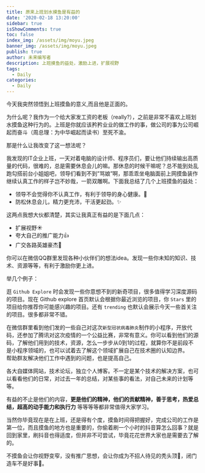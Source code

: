 ```yaml
---
title: 原来上班划水摸鱼是有益的
date: '2020-02-18 13:20:00'
sidebar: true
isShowComments: true
toc: false
index_img: /assets/img/moyu.jpeg
banner_img: /assets/img/moyu.jpeg
publish: true
author: 未来编写者
description: 上班摸鱼的益处，激励上进，扩展视野
tags:
  - Daily
categories:
  - Daily
---
```



今天我突然领悟到上班摸鱼的意义,而且他是正面的。

为什么呢？我作为一个给大家发工资的老板（really?），之前是非常不喜欢上班划水摸鱼这种行为的。上班是你就应该矜矜业业的做工作的事，做公司的事为公司崛起而奋斗（周总理：为中华崛起而读书）至死不渝。

那是什么让我改变了这一想法呢？


<!-- more -->


我发现的IT企业上班，一天对着电脑的设计师、程序员们，要让他们持续输出高质量的代码，很难的，总是需要休息会儿的嘛。那休息的时候干嘛呢？总不能到处乱跑勾搭前台小姐姐吧，领导们看到不到”骂娘”啊，那乖乖坐电脑面前上网摸鱼装作继续认真工作的样子岂不妙哉，一箭双雕啊。下面我总结了几个上班摸鱼的益处：

* 领导不会觉得你不认真工作，有利于领导的身心健康。👻
* 防松休息会儿，精力更充沛，干活更起劲。:sparkles:

这两点我想大伙都清楚，其实让我真正有益的是下面几点：

* 扩展视野:sunny:
* 夸大自己的推广能力:thumbsup:
* 广交各路英雄豪杰:two_men_holding_hands:

你可以在微信QQ群里发现各种小伙伴们的想法idea。发现一些你未知的知识、技术、资源等等，有利于激励你更上进。

举几个例子：  

逛 `Github Explore` 时会发现一些你意想不到的新奇项目，很多值得学习深度源码的项目。现在 Github explore 首页默认会根据你最近浏览的项目，你 `Stars` 里的项目给你推荐你可能感兴趣的项目。还有 `trending` 也默认会展示今天一些首关注的项目。很多都非常不错。

在微信群里看到他们发的一些自己对这次`新型冠状病毒肺炎`制作的小程序，开放代码，还参加了腾讯对这次疫情的一个公益比赛，非常有意义。你可以看到他们的源码，了解他们用到的技术，资源，怎么一步步从0到1的过程，就算你不是前段不是小程序领域的，也可以试着去了解这个领域扩展自己在技术圈的认知边界。  
帮助群友解决他们工作中遇到的问题，也是提高自己。

各大自媒体网站，技术论坛，独立个人博客。不一定是某个技术的解决方案，也可以看看他们的日常，对过去一年的总结，对某些事的看法，对自己未来的计划等等。

有益的不止是他们的内容，**更是他们的精神，他们的贡献精神，善于思考，热爱总结，超高的动手能力和执行力** 等等等等都非常值得大家学习。

当然你毕竟现在是在上班，还是得有个度，摸鱼时间得把握好，完成公司的工作是第一位，而且摸鱼的地方也是重要的，你偷着刷一个小时的抖音算怎么回事？就是回到家里，刷抖音也得适度，但并非不可尝试，毕竟花花世界大家也是需要去了解的。

不摸鱼会让你视野变窄，没有推广思想，会让你成为不招人待见的秃头顶:older_man:，闭门造车不是好事:car:。
